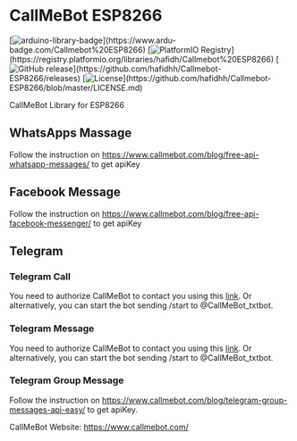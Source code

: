 # CallMeBot ESP8266
[![arduino-library-badge](https://www.ardu-badge.com/badge/Callmebot%20ESP8266.svg?)](https://www.ardu-badge.com/Callmebot%20ESP8266)
[![PlatformIO Registry](https://badges.registry.platformio.org/packages/hafidh/library/Callmebot%20ESP8266.svg?)](https://registry.platformio.org/libraries/hafidh/Callmebot%20ESP8266)
[![GitHub release](https://img.shields.io/github/release/hafidhh/Callmebot-ESP8266.svg?)](https://github.com/hafidhh/Callmebot-ESP8266/releases)
[![License](https://img.shields.io/github/license/hafidhh/Callmebot-ESP8266.svg?)](https://github.com/hafidhh/Callmebot-ESP8266/blob/master/LICENSE.md)
   
CallMeBot Library for ESP8266   
## WhatsApps Massage
Follow the instruction on https://www.callmebot.com/blog/free-api-whatsapp-messages/ to get apiKey  
## Facebook Message
Follow the instruction on https://www.callmebot.com/blog/free-api-facebook-messenger/ to get apiKey
## Telegram
### Telegram Call
You need to authorize CallMeBot to contact you using this [link](https://api2.callmebot.com/txt/login.php). Or alternatively, you can start the bot sending /start to @CallMeBot_txtbot.  
### Telegram Message
You need to authorize CallMeBot to contact you using this [link](https://api2.callmebot.com/txt/login.php). Or alternatively, you can start the bot sending /start to @CallMeBot_txtbot. 
### Telegram Group Message
Follow the instruction on https://www.callmebot.com/blog/telegram-group-messages-api-easy/ to get apiKey.  
  
    
CallMeBot Website: https://www.callmebot.com/

